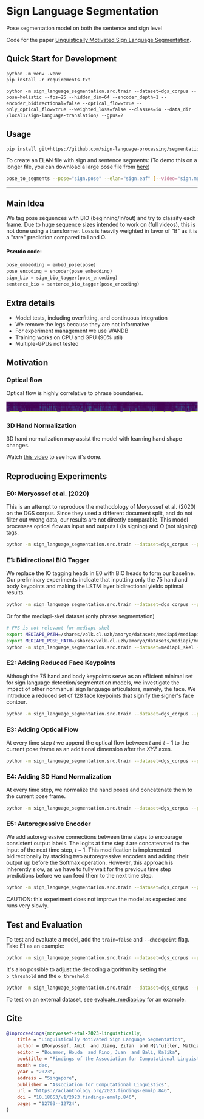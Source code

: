 # Sign Language Segmentation

Pose segmentation model on both the sentence and sign level

Code for the paper [Linguistically Motivated Sign Language Segmentation](https://aclanthology.org/2023.findings-emnlp.846).

## Quick Start for Development

```shell
python -m venv .venv
pip install -r requirements.txt
```

```shell
python -m sign_language_segmentation.src.train --dataset=dgs_corpus --pose=holistic --fps=25 --hidden_dim=64 --encoder_depth=1 --encoder_bidirectional=false --optical_flow=true --only_optical_flow=true --weighted_loss=false --classes=io --data_dir /local1/sign-language-translation/ --gpus=2
```

## Usage


```bash
pip install git+https://github.com/sign-language-processing/segmentation
```

To create an ELAN file with sign and sentence segments:
(To demo this on a longer file, you can download a large pose file from [here](https://firebasestorage.googleapis.com/v0/b/sign-language-datasets/o/poses%2Fholistic%2Fdgs_corpus%2F1413451-11105600-11163240_a.pose?alt=media&token=432f0b57-3fb9-45ad-a9a4-0b6fae4ffcf7))

```bash
pose_to_segments --pose="sign.pose" --elan="sign.eaf" [--video="sign.mp4"]
```

---

## Main Idea

We tag pose sequences with BIO (beginning/in/out) and try to classify each frame. 
Due to huge sequence sizes intended to work on (full videos), this is not done using a transformer.
Loss is heavily weighted in favor of "B" as it is a "rare" prediction compared to I and O.


#### Pseudo code:

```python
pose_embedding = embed_pose(pose)
pose_encoding = encoder(pose_embedding)
sign_bio = sign_bio_tagger(pose_encoding)
sentence_bio = sentence_bio_tagger(pose_encoding)
```

## Extra details

- Model tests, including overfitting, and continuous integration
- We remove the legs because they are not informative
- For experiment management we use WANDB
- Training works on CPU and GPU (90% util)
- Multiple-GPUs not tested

## Motivation

### Optical flow 
Optical flow is highly correlative to phrase boundaries. 

![Optical flow](sign_language_segmentation/figures/optical_fow/optical_flow_sentence_example.png)

### 3D Hand Normalization
3D hand normalization may assist the model with learning hand shape changes.

Watch [this video](https://youtu.be/pCKRWSNIaNQ?t=191) to see how it's done.

## Reproducing Experiments

### E0: Moryossef et al. (2020)
This is an attempt to reproduce the methodology of Moryossef et al. (2020) on the DGS corpus.
Since they used a different document split, and do not filter out wrong data, our results are not directly comparable. This model processes optical flow as input and outputs I (is signing) and O (not signing) tags.

```bash
python -m sign_language_segmentation.src.train --dataset=dgs_corpus --pose=holistic --fps=25 --hidden_dim=64 --encoder_depth=1 --encoder_bidirectional=false --optical_flow=true --only_optical_flow=true --weighted_loss=false --classes=io
```

### E1: Bidirectional BIO Tagger
We replace the IO tagging heads in E0 with BIO heads to form our baseline. Our preliminary experiments indicate that inputting only the 75 hand and body keypoints and making the LSTM layer bidirectional yields optimal results.
```bash
python -m sign_language_segmentation.src.train --dataset=dgs_corpus --pose=holistic --fps=25 --hidden_dim=256 --encoder_depth=1 --encoder_bidirectional=true
```
Or for the mediapi-skel dataset (only phrase segmentation)
```bash
# FPS is not relevant for mediapi-skel
export MEDIAPI_PATH=/shares/volk.cl.uzh/amoryo/datasets/mediapi/mediapi-skel.zip
export MEDIAPI_POSE_PATH=/shares/volk.cl.uzh/amoryo/datasets/mediapi/mediapipe_zips.zip
python -m sign_language_segmentation.src.train --dataset=mediapi_skel --pose=holistic --fps=0 --hidden_dim=256 --encoder_depth=1 --encoder_bidirectional=true
```

### E2: Adding Reduced Face Keypoints

Although the 75 hand and body keypoints serve as an efficient minimal set for sign language detection/segmentation models, we investigate the impact of other nonmanual sign language articulators, namely, the face. We introduce a reduced set of 128 face keypoints that signify the signer's face contour.
```bash
python -m sign_language_segmentation.src.train --dataset=dgs_corpus --pose=holistic --fps=25 --hidden_dim=256 --encoder_depth=1 --encoder_bidirectional=true --pose_components POSE_LANDMARKS LEFT_HAND_LANDMARKS RIGHT_HAND_LANDMARKS FACE_LANDMARKS --pose_reduce_face=true
```

### E3: Adding Optical Flow

At every time step $t$ we append the optical flow between $t$ and $t-1$ to the current pose frame as an additional dimension after the $XYZ$ axes.
```bash
python -m sign_language_segmentation.src.train --dataset=dgs_corpus --pose=holistic --fps=25 --hidden_dim=256 --encoder_depth=1 --encoder_bidirectional=true --optical_flow=true
```

### E4: Adding 3D Hand Normalization

At every time step, we normalize the hand poses and concatenate them to the current pose frame.
```bash
python -m sign_language_segmentation.src.train --dataset=dgs_corpus --pose=holistic --fps=25 --hidden_dim=256 --encoder_depth=1 --encoder_bidirectional=true --optical_flow=true --hand_normalization=true
```

### E5: Autoregressive Encoder

We add autoregressive connections between time steps to encourage consistent output labels. The logits at time step $t$ are concatenated to the input of the next time step, $t+1$. This modification is implemented bidirectionally by stacking two autoregressive encoders and adding their output up before the Softmax operation. However, this approach is inherently slow, as we have to fully wait for the previous time step predictions before we can feed them to the next time step.
```bash
python -m sign_language_segmentation.src.train --dataset=dgs_corpus --pose=holistic --fps=25 --hidden_dim=256 --encoder_depth=4 --encoder_bidirectional=true --encoder_autoregressive=true --optical_flow=true --hand_normalization=true --epochs=50 --patience=10
```

CAUTION: this experiment does not improve the model as expected and runs very slowly.

## Test and Evaluation

To test and evaluate a model, add the `train=false` and `--checkpoint` flag. Take E1 as an example:

```bash
python -m sign_language_segmentation.src.train --dataset=dgs_corpus --pose=holistic --fps=25 --hidden_dim=256 --encoder_depth=1 --encoder_bidirectional=true --train=false --checkpoint=./models/E1-1/best.ckpt
```

It's also possible to adjust the decoding algorithm by setting the `b_threshold` and the `o_threshold`:

```bash
python -m sign_language_segmentation.src.train --dataset=dgs_corpus --pose=holistic --fps=25 --hidden_dim=256 --encoder_depth=1 --encoder_bidirectional=true --train=false --checkpoint=./models/E1-1/best.ckpt --b_threshold=50 --o_threshold=50
```

To test on an external dataset, see [evaluate_mediapi.py](https://github.com/sign-language-processing/transcription/blob/main/sign_language_segmentation/src/evaluate_mediapi.py) for an example.

## Cite

```bibtex
@inproceedings{moryossef-etal-2023-linguistically,
    title = "Linguistically Motivated Sign Language Segmentation",
    author = {Moryossef, Amit  and Jiang, Zifan  and M{\"u}ller, Mathias  and Ebling, Sarah  and Goldberg, Yoav},
    editor = "Bouamor, Houda  and Pino, Juan  and Bali, Kalika",
    booktitle = "Findings of the Association for Computational Linguistics: EMNLP 2023",
    month = dec,
    year = "2023",
    address = "Singapore",
    publisher = "Association for Computational Linguistics",
    url = "https://aclanthology.org/2023.findings-emnlp.846",
    doi = "10.18653/v1/2023.findings-emnlp.846",
    pages = "12703--12724",
}
```
